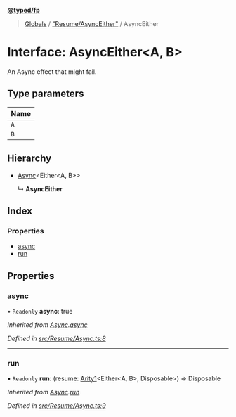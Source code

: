 **[@typed/fp](../README.md)**

> [Globals](../globals.md) / ["Resume/AsyncEither"](../modules/_resume_asynceither_.md) / AsyncEither

# Interface: AsyncEither\<A, B>

An Async effect that might fail.

## Type parameters

Name |
------ |
`A` |
`B` |

## Hierarchy

* [Async](_resume_async_.async.md)\<Either\<A, B>>

  ↳ **AsyncEither**

## Index

### Properties

* [async](_resume_asynceither_.asynceither.md#async)
* [run](_resume_asynceither_.asynceither.md#run)

## Properties

### async

• `Readonly` **async**: true

*Inherited from [Async](_resume_async_.async.md).[async](_resume_async_.async.md#async)*

*Defined in [src/Resume/Async.ts:8](https://github.com/TylorS/typed-fp/blob/559f273/src/Resume/Async.ts#L8)*

___

### run

• `Readonly` **run**: (resume: [Arity1](../modules/_common_types_.md#arity1)\<Either\<A, B>, Disposable>) => Disposable

*Inherited from [Async](_resume_async_.async.md).[run](_resume_async_.async.md#run)*

*Defined in [src/Resume/Async.ts:9](https://github.com/TylorS/typed-fp/blob/559f273/src/Resume/Async.ts#L9)*
